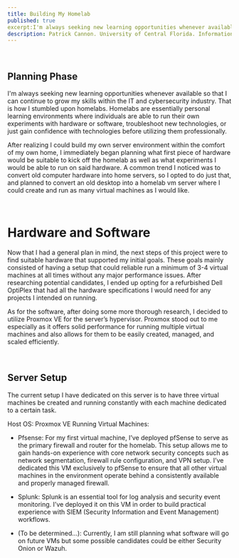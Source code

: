 ```yaml
---
title: Building My Homelab
published: true
excerpt:I'm always seeking new learning opportunities whenever available so that I can continue to grow my skills within the IT and cybersecurity industry. That is how...
description: Patrick Cannon. University of Central Florida. Information Technology Major. Secure Computing and Networking Minor...
---
```


<br>

## Planning Phase

I'm always seeking new learning opportunities whenever available so that I can continue to grow my skills within the IT and cybersecurity industry. That is how I stumbled upon homelabs. Homelabs are essentially personal learning environments where individuals are able to run their own experiments with hardware or software, troubleshoot new technologies, or just gain confidence with technologies before utilizing them professionally. 

After realizing I could build my own server environment within the comfort of my own home, I immediately began planning what first piece of hardware would be suitable to kick off the homelab as well as what experiments I would be able to run on said hardware. A common trend I noticed was to convert old computer hardware into home servers, so I opted to do just that, and planned to convert an old desktop into a homelab vm server where I could create and run as many virtual machines as I would like. 

<br>

# Hardware and Software

Now that I had a general plan in mind, the next steps of this project were to find suitable hardware that supported my initial goals. These goals mainly consisted of having a setup that could reliable run a minimum of 3-4 virtual machines at all times without any major performance issues. After researching potential candidates, I ended up opting for a refurbished Dell OptiPlex that had all the hardware specifications I would need for any projects I intended on running. 

As for the software, after doing some more thorough research, I decided to utilize Proxmox VE for the server’s hypervisor. Proxmox stood out to me especially as it offers solid performance for running multiple virtual machines and also allows for them to be easily created, managed, and scaled efficiently. 

<br> 

## Server Setup

The current setup I have dedicated on this server is to have three virtual machines be created and running constantly with each machine dedicated to a certain task.

Host OS: Proxmox VE
Running Virtual Machines:
- Pfsense:
  For my first virtual machine, I’ve deployed pfSense to serve as the primary firewall and router for the homelab. This setup allows me to gain hands-on experience with core network security concepts such as network     segmentation, firewall rule configuration, and VPN setup. I’ve dedicated this VM exclusively to pfSense to ensure that all other virtual machines in the environment operate behind a consistently available and          properly managed firewall.

- Splunk:
  Splunk is an essential tool for log analysis and security event monitoring. I’ve deployed it on this VM in order to build practical experience with SIEM (Security Information and Event Management) workflows.

- (To be determined...):
  Currently, I am still planning what software will go on future VMs but some possible candidates could be either Security Onion or Wazuh. 

